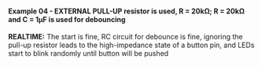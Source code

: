 #### Example 04 - EXTERNAL PULL-UP resistor is used, R = 20kΩ; R = 20kΩ and C = 1µF is used for debouncing  

**REALTIME:** The start is fine, RC circuit for debounce is fine, ignoring the pull-up resistor leads to the high-impedance state of a button pin, and LEDs start to blink randomly until button will be pushed  